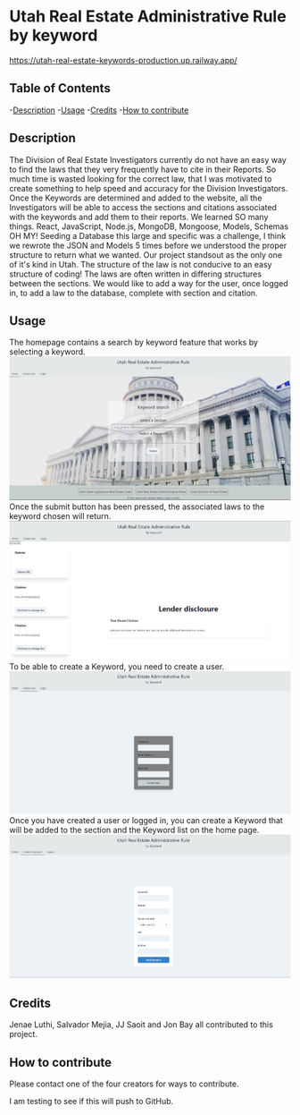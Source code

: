 # Utah Real Estate Administrative Rule by keyword
 https://utah-real-estate-keywords-production.up.railway.app/
## Table of Contents
-[Description](#description)
-[Usage](#usage)
-[Credits](#credits)
-[How to contribute](#contribute)
## Description
  The Division of Real Estate Investigators currently do not have an easy way to find the laws that they very frequently have to cite in their Reports. So much time is wasted looking for the correct law, that I was motivated to create something to help speed and accuracy for the Division Investigators.
 Once the Keywords are determined and added to the website, all the Investigators will be able to access the sections and citations associated with the keywords and add them to their reports.
 We learned SO many things. React, JavaScript, Node.js, MongoDB, Mongoose, Models, Schemas OH MY! Seeding a Database this large and specific was a challenge, I think we rewrote the JSON and Models 5 times before we understood the proper structure to return what we wanted.
 Our project standsout as the only one of it's kind in Utah.
 The structure of the law is not conducive to an easy structure of coding! The laws are often written in differing structures between the sections.
 We would like to add a way for the user, once logged in, to add a law to the database, complete with section and citation.
## Usage
The homepage contains a search by keyword feature that works by selecting a keyword.
![Alt text](<client/src/assets/Home Page.png>)
Once the submit button has been pressed, the associated laws to the keyword chosen will return.
![Alt text](<client/src/assets/Keyword Results.png>)
To be able to create a Keyword, you need to create a user.
![Alt text](<client/src/assets/Create user.png>)
Once you have created a user or logged in, you can create a Keyword that will be added to the section and the Keyword list on the home page.
![Alt text](<client/src/assets/Keyword creation.png>)
## Credits
Jenae Luthi, Salvador Mejia, JJ Saoit and Jon Bay all contributed to this project.
## How to contribute
Please contact one of the four creators for ways to contribute.


I am testing to see if this will push to GitHub. 
